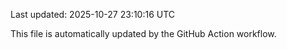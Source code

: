 Last updated: 2025-10-27 23:10:16 UTC

This file is automatically updated by the GitHub Action workflow.
